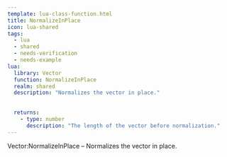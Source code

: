 ```yaml
---
template: lua-class-function.html
title: NormalizeInPlace
icon: lua-shared
tags:
  - lua
  - shared
  - needs-verification
  - needs-example
lua:
  library: Vector
  function: NormalizeInPlace
  realm: shared
  description: "Normalizes the vector in place."
  
  
  returns:
    - type: number
      description: "The length of the vector before normalization."
---
```


<div class="lua__search__keywords">
Vector:NormalizeInPlace &#x2013; Normalizes the vector in place.
</div>
